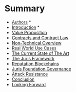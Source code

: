 # Summary

* [Authors](README.md)
  * 
* [Introduction](introduction.md)
  * 
* [Value Proposition](value-proposition.md)
* [Contracts and Contract Law](contracts.md)
* [Non-Technical Overview](protocol-non-technical.md)
* [Real World Use Cases](use-cases.md)
* [The Current State of The Art](current-state-of.md)
* [The Juris Framework](framework.md)
* [Reputation Blockchains](reputation.md)
* [Juris Foundation Governance](governance.md)
* [Attack Resistance](attack-resistance.md)
* [Conclusion](conclusion.md)
* [Looking Forward](looking-forward.md)



